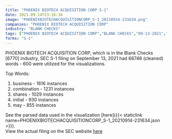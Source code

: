 ```yaml
---
title: "PHOENIX BIOTECH ACQUISITION CORP S-1"
date: 2021-09-14T23:16:34
image: "PHOENIXBIOTECHACQUISITIONCORP_S-1_20210914-231634.png"
companies: "PHOENIX BIOTECH ACQUISITION CORP"
industry: "BLANK CHECKS"
tags: ["PHOENIX BIOTECH ACQUISITION CORP","BLANK CHECKS","09-13-2021","S-1"]
forms: "S-1"
---
```

PHOENIX BIOTECH ACQUISITION CORP, which is in the Blank Checks [6770] industry, SEC S-1 filing on September 13, 2021 had 68746 (cleaned) words - 600 were utilized for the visualizations.

Top Words:
1. business - 1616 instances
2. combination - 1231 instances
3. shares - 1029 instances
4. initial - 930 instances
5. may - 855 instances


See the parsed data used in the visualization [here]({{< staticlink name=PHOENIXBIOTECHACQUISITIONCORP_S-1_20210914-231634.json >}}).  
View the actual filing on the SEC website [here](https://www.sec.gov/Archives/edgar/data/1870404/0001193125-21-271453.txt)